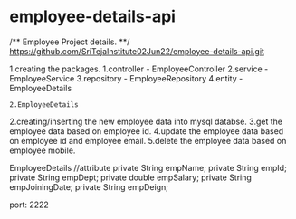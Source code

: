 # employee-details-api

/**
	Employee Project details.
**/
https://github.com/SriTejaInstitute02Jun22/employee-details-api.git

1.creating the packages.
	1.controller		-	EmployeeController
	2.service			-	EmployeeService
	3.repository		-	EmployeeRepository
	4.entity			-	EmployeeDetails
	
	2.EmployeeDetails
	

2.creating/inserting the new employee data into mysql databse.
3.get the employee data based on employee id.
4.update the employee data based on employee id and employee email.
5.delete the employee data based on employee mobile.


EmployeeDetails
	//attribute
	private String empName;
	private String empId;
	private String empDept;
	private double empSalary;
	private String empJoiningDate;
	private String empDeign;
	


port: 2222
